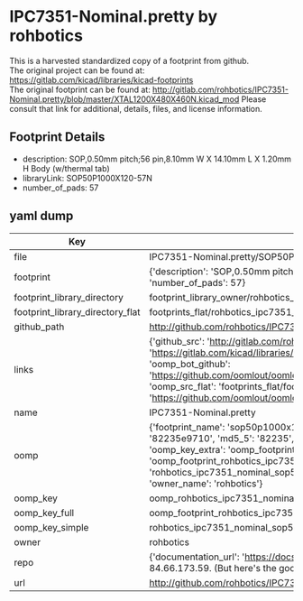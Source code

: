 # IPC7351-Nominal.pretty by rohbotics  
This is a harvested standardized copy of a footprint from github.  
The original project can be found at:  
https://gitlab.com/kicad/libraries/kicad-footprints  
The original footprint can be found at:
http://gitlab.com/rohbotics/IPC7351-Nominal.pretty/blob/master/XTAL1200X480X460N.kicad_mod
Please consult that link for additional, details, files, and license information.  
## Footprint Details
* description: SOP,0.50mm pitch;56 pin,8.10mm W X 14.10mm L X 1.20mm H Body (w/thermal tab)  
* libraryLink: SOP50P1000X120-57N  
* number_of_pads: 57  
## yaml dump  
| Key | Value |  
| --- | --- |  
| file | IPC7351-Nominal.pretty/SOP50P1000X120-57N.kicad_mod |  
| footprint | {'description': 'SOP,0.50mm pitch;56 pin,8.10mm W X 14.10mm L X 1.20mm H Body (w/thermal tab)', 'libraryLink': 'SOP50P1000X120-57N', 'number_of_pads': 57} |  
| footprint_library_directory | footprint_library_owner/rohbotics_IPC7351-Nominal.pretty |  
| footprint_library_directory_flat | footprints_flat/rohbotics_ipc7351_nominal_sop50p1000x120_57n/working |  
| github_path | http://github.com/rohbotics/IPC7351-Nominal.pretty/blob/master/SOP50P1000X120-57N.kicad_mod |  
| links | {'github_src': 'http://gitlab.com/rohbotics/IPC7351-Nominal.pretty/blob/master/XTAL1200X480X460N.kicad_mod', 'github_src_repo': 'https://gitlab.com/kicad/libraries/kicad-footprints', 'oomp_bot': 'footprints/rohbotics_ipc7351_nominal_sop50p1000x120_57n/working', 'oomp_bot_github': 'https://github.com/oomlout/oomlout_oomp_footprint_bot/tree/main/footprints/rohbotics_ipc7351_nominal_sop50p1000x120_57n/working', 'oomp_src_flat': 'footprints_flat/footprints_flat/rohbotics_ipc7351_nominal_sop50p1000x120_57n/working', 'oomp_src_flat_github': 'https://github.com/oomlout/oomlout_oomp_footprint_src/tree/main/footprints_flat/rohbotics_ipc7351_nominal_sop50p1000x120_57n/working'} |  
| name | IPC7351-Nominal.pretty |  
| oomp | {'footprint_name': 'sop50p1000x120_57n', 'library_name': 'ipc7351_nominal', 'md5': '82235e971063623fede335b92d2b568d', 'md5_10': '82235e9710', 'md5_5': '82235', 'md5_6': '82235e', 'oomp_key': 'oomp_rohbotics_ipc7351_nominal_sop50p1000x120_57n', 'oomp_key_extra': 'oomp_footprint_rohbotics_ipc7351_nominal_sop50p1000x120_57n', 'oomp_key_full': 'oomp_footprint_rohbotics_ipc7351_nominal_sop50p1000x120_57n_82235e', 'oomp_key_simple': 'rohbotics_ipc7351_nominal_sop50p1000x120_57n', 'original_filename': 'IPC7351-Nominal.pretty/SOP50P1000X120-57N.kicad_mod', 'owner_name': 'rohbotics'} |  
| oomp_key | oomp_rohbotics_ipc7351_nominal_sop50p1000x120_57n |  
| oomp_key_full | oomp_footprint_rohbotics_ipc7351_nominal_sop50p1000x120_57n |  
| oomp_key_simple | rohbotics_ipc7351_nominal_sop50p1000x120_57n |  
| owner | rohbotics |  
| repo | {'documentation_url': 'https://docs.github.com/rest/overview/resources-in-the-rest-api#rate-limiting', 'message': "API rate limit exceeded for 84.66.173.59. (But here's the good news: Authenticated requests get a higher rate limit. Check out the documentation for more details.)"} |  
| url | http://github.com/rohbotics/IPC7351-Nominal.pretty |  

